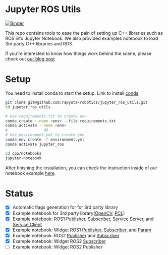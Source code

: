 # Jupyter ROS Utils
[![Binder](https://mybinder.org/badge_logo.svg)](https://mybinder.org/v2/gh/rapyuta-robotics/jupyter_ros_utils/HEAD)

This repo contains tools to ease the pain of setting up C++ libraries such as ROS into Jupyter Notebook. We also provided examples notebook to load 3rd party C++ libraries and ROS.

If you're interested to know how things work behind the scene, please check out [our blog post](https://www.rapyuta-robotics.com/2021/07/09/running-c-ros-in-jupyter-using-xeus-cling/)

# Setup

You need to install conda to start the setup.
Link to install [conda](https://docs.anaconda.com/anaconda/install/linux/)

```sh
git clone git@github.com:rapyuta-robotics/jupyter_ros_utils.git
cd jupyter_ros_utils

# Use requirements.txt to create env
conda create --name <env> --file requirements.txt
conda activate --name <env>
#                OR
# Use environment.yml to create env
conda env create -f environment.yml
conda activate jupyter_ros

cd cpp/notebooks
jupyter-notebook
```

After finishing the installation, you can check the instruction inside of our notebook example [here](cpp/notebooks).

# Status
- [x] Automatic flags generation for for 3rd party library
- [x] Example notebook for 3rd party library([OpenCV](cpp/notebooks/opencv4.ipynb), [PCL](cpp/notebooks/pcl-1.10.ipynb))
- [x] Example notebook: ROS1 [Publisher](cpp/notebooks/ros1_publisher.ipynb), [Subscriber](cpp/notebooks/ros1_subscriber.ipynb), [Service Server](cpp/notebooks/ros1_service_server.ipynb), and [Service Client](cpp/notebooks/ros1_service_client.ipynb)
- [x] Example notebook: Widget ROS1 [Publisher](cpp/notebooks/ros1_widget_publisher_callback.ipynb), [Subscriber](cpp/notebooks/ros1_widget_subscriber.ipynb), and [Param](cpp/notebooks/ros1_widget_param.ipynb)
- [x] Example notebook: ROS2 [Publisher](cpp/notebooks/ros2_publisher.ipynb) and [Subscriber](cpp/notebooks/ros2_subscribers.ipynb)
- [x] Example notebook: Widget ROS2 [Subscriber](cpp/notebooks/ros2_widget_subscriber.ipynb)
- [ ] Example notebook: Widget ROS2 Publisher
